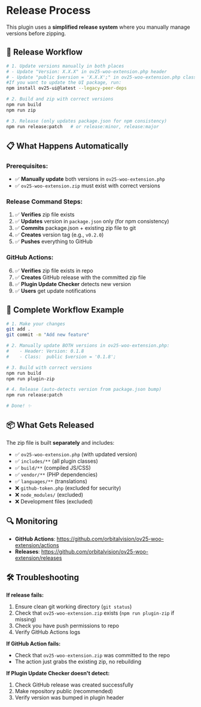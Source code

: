 # Release Process

This plugin uses a **simplified release system** where you manually manage versions before zipping.

## 🚀 Release Workflow

```bash
# 1. Update versions manually in both places
# - Update "Version: X.X.X" in ov25-woo-extension.php header
# - Update "public $version = 'X.X.X';" in ov25-woo-extension.php class
#If you want to update the UI package, run:
npm install ov25-ui@latest --legacy-peer-deps

# 2. Build and zip with correct versions
npm run build
npm run zip

# 3. Release (only updates package.json for npm consistency)
npm run release:patch   # or release:minor, release:major
```

## 📋 What Happens Automatically

### **Prerequisites:**
- ✅ **Manually update** both versions in `ov25-woo-extension.php`
- ✅ `ov25-woo-extension.zip` must exist with correct versions

### **Release Command Steps:**
1. ✅ **Verifies** zip file exists
2. ✅ **Updates** version in `package.json` only (for npm consistency)
3. ✅ **Commits** package.json + existing zip file to git
4. ✅ **Creates** version tag (e.g., `v0.2.0`)
5. ✅ **Pushes** everything to GitHub

### **GitHub Actions:**
6. ✅ **Verifies** zip file exists in repo
7. ✅ **Creates** GitHub release with the committed zip file
8. ✅ **Plugin Update Checker** detects new version
9. ✅ **Users** get update notifications

## 🎯 Complete Workflow Example

```bash
# 1. Make your changes
git add .
git commit -m "Add new feature"

# 2. Manually update BOTH versions in ov25-woo-extension.php:
#    - Header: Version: 0.1.8
#    - Class:  public $version = '0.1.8';

# 3. Build with correct versions
npm run build
npm run plugin-zip

# 4. Release (auto-detects version from package.json bump)
npm run release:patch

# Done! ✨
```

## 📦 What Gets Released

The zip file is built **separately** and includes:
- ✅ `ov25-woo-extension.php` (with updated version)
- ✅ `includes/**` (all plugin classes)
- ✅ `build/**` (compiled JS/CSS)
- ✅ `vendor/**` (PHP dependencies)
- ✅ `languages/**` (translations)
- ❌ `github-token.php` (excluded for security)
- ❌ `node_modules/` (excluded)
- ❌ Development files (excluded)

## 🔍 Monitoring

- **GitHub Actions**: https://github.com/orbitalvision/ov25-woo-extension/actions
- **Releases**: https://github.com/orbitalvision/ov25-woo-extension/releases

## 🛠️ Troubleshooting

**If release fails:**
1. Ensure clean git working directory (`git status`)
2. Check that `ov25-woo-extension.zip` exists (`npm run plugin-zip` if missing)
3. Check you have push permissions to repo
4. Verify GitHub Actions logs

**If GitHub Action fails:**
- Check that `ov25-woo-extension.zip` was committed to the repo
- The action just grabs the existing zip, no rebuilding

**If Plugin Update Checker doesn't detect:**
1. Check GitHub release was created successfully
2. Make repository public (recommended)
3. Verify version was bumped in plugin header 